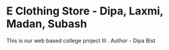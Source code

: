 # E Clothing Store - Dipa, Laxmi, Madan, Subash
This is our web based college project III .
Author - Dipa Bist
